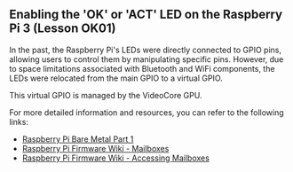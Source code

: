 ## Enabling the 'OK' or 'ACT' LED on the Raspberry Pi 3 (Lesson OK01)

In the past, the Raspberry Pi's LEDs were directly connected to GPIO pins, allowing users to control them by manipulating specific pins. However, due to space limitations associated with Bluetooth and WiFi components, the LEDs were relocated from the main GPIO to a virtual GPIO.

This virtual GPIO is managed by the VideoCore GPU.

For more detailed information and resources, you can refer to the following links:

- [Raspberry Pi Bare Metal Part 1](https://adamransom.github.io/posts/raspberry-pi-bare-metal-part-1.html)
- [Raspberry Pi Firmware Wiki - Mailboxes](https://github.com/raspberrypi/firmware/wiki/Mailboxes)
- [Raspberry Pi Firmware Wiki - Accessing Mailboxes](https://github.com/raspberrypi/firmware/wiki/Accessing-mailboxes)
